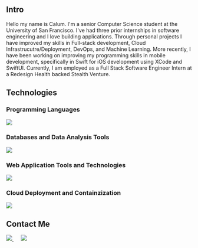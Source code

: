 ## Intro
Hello my name is Calum. I'm a senior Computer Science student at the University of San Francisco. I've had three prior internships in software engineering and I love building applications. Through personal projects I have improved my skills in Full-stack development, Cloud Infrastrucutre/Deployment, DevOps, and Machine Learning. More recently, I have been working on improving my programming skills in mobile development, specifically in Swift for iOS development using XCode and SwiftUI. Currently, I am employed as a Full Stack Software Engineer Intern at a Redesign Health backed Stealth Venture.

## Technologies
### Programming Languages
<img src="https://skillicons.dev/icons?i=go,py,java,c,js,ts,swift" />

### Databases and Data Analysis Tools
<img src="https://skillicons.dev/icons?i=anaconda,r,sklearn,mysql,postgres" />

### Web Application Tools and Technologies
<img src="https://skillicons.dev/icons?i=html,css,django,flask,jest,jquery,nextjs,nodejs,postman,prisma,react,tailwind" />

### Cloud Deployment and Containzization
<img src="https://skillicons.dev/icons?i=aws,docker,gcp,azure,jenkins,kubernetes" />

## Contact Me

<a href="mailto:ccrawford6@dons.usfca.edu" target="_blank" style="margin-right: 20px;">
  <img src="https://skillicons.dev/icons?i=gmail"/>
</a>

<a href="https://www.linkedin.com/in/calum-crawford-05b093253/" target="_blank">
  <img src="https://skillicons.dev/icons?i=linkedin"/>
</a>

